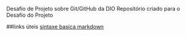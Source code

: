 Desafio de Projeto sobre Git/GitHub da DIO
Repositório criado para o Desafio do Projeto 

##links úteis
[sintaxe basica markdown](https//www.markdownguide.org/basic-syntax/)
